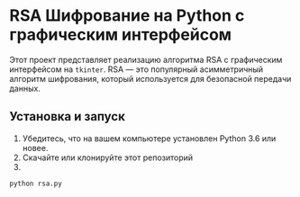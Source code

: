 # RSA Шифрование на Python с графическим интерфейсом

Этот проект представляет реализацию алгоритма RSA с графическим интерфейсом на `tkinter`. RSA — это популярный асимметричный алгоритм шифрования, который используется для безопасной передачи данных.


## Установка и запуск
1. Убедитесь, что на вашем компьютере установлен Python 3.6 или новее.
2. Скачайте или клонируйте этот репозиторий
3. 
```bash
python rsa.py
```